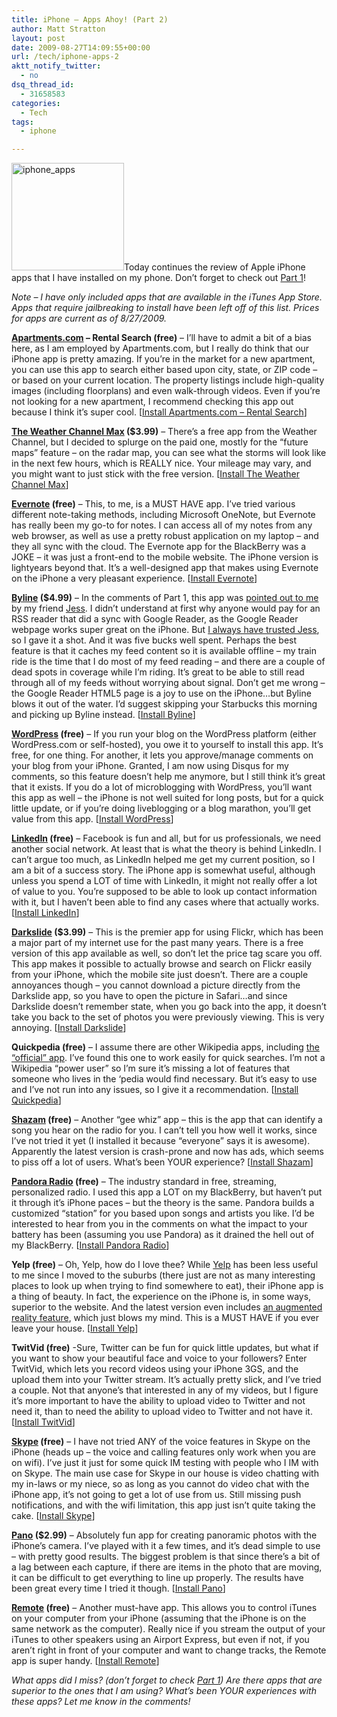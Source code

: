 ```yaml
---
title: iPhone – Apps Ahoy! (Part 2)
author: Matt Stratton
layout: post
date: 2009-08-27T14:09:55+00:00
url: /tech/iphone-apps-2
aktt_notify_twitter:
  - no
dsq_thread_id:
  - 31658583
categories:
  - Tech
tags:
  - iphone

---
```

<img class="alignright size-medium wp-image-5550" title="iphone_apps" src="/wp-content/uploads/2009/08/iphone_apps-300x287.jpg" alt="iphone_apps" width="180" height="172" srcset="/wp-content/uploads/2009/08/iphone_apps-300x287.jpg 300w, /wp-content/uploads/2009/08/iphone_apps.jpg 450w" sizes="(max-width: 180px) 100vw, 180px" />Today continues the review of Apple iPhone apps that I have installed on my phone. Don&#8217;t forget to check out <a href="/2009/08/26/iphone-apps/" target="_self">Part 1</a>!

_Note – I have only included apps that are available in the iTunes App Store. Apps that require jailbreaking to install have been left off of this list. Prices for apps are current as of 8/27/2009._

**<a href="https://www.apartments.com/iphone" target="_blank">Apartments.com</a> &#8211; Rental Search (free)** &#8211; I&#8217;ll have to admit a bit of a bias here, as I am employed by Apartments.com, but I really do think that our iPhone app is pretty amazing. If you&#8217;re in the market for a new apartment, you can use this app to search either based upon city, state, or ZIP code &#8211; or based on your current location. The property listings include high-quality images (including floorplans) and even walk-through videos. Even if you&#8217;re not looking for a new apartment, I recommend checking this app out because I think it&#8217;s super cool. [<a href="https://itunes.apple.com/WebObjects/MZStore.woa/wa/viewSoftware?id=319836632&mt=8" target="_blank">Install Apartments.com &#8211; Rental Search</a>]

**<a href="https://www.weather.com/mobile/pda/iphone/" target="_blank">The Weather Channel Max</a> ($3.99)** &#8211; There&#8217;s a free app from the Weather Channel, but I decided to splurge on the paid one, mostly for the &#8220;future maps&#8221; feature &#8211; on the radar map, you can see what the storms will look like in the next few hours, which is REALLY nice. Your mileage may vary, and you might want to just stick with the free version. [<a href="https://itunes.apple.com/WebObjects/MZStore.woa/wa/viewSoftware?id=316415412&mt=8" target="_blank">Install The Weather Channel Max</a>]

**<a href="https://www.evernote.com/about/download/iphone/" target="_blank">Evernote</a> (free)** &#8211; This, to me, is a MUST HAVE app. I&#8217;ve tried various different note-taking methods, including Microsoft OneNote, but Evernote has really been my go-to for notes. I can access all of my notes from any web browser, as well as use a pretty robust application on my laptop &#8211; and they all sync with the cloud. The Evernote app for the BlackBerry was a JOKE &#8211; it was just a front-end to the mobile website. The iPhone version is lightyears beyond that. It&#8217;s a well-designed app that makes using Evernote on the iPhone a very pleasant experience. [<a href="https://itunes.apple.com/WebObjects/MZStore.woa/wa/viewSoftware?id=281796108&mt=8" target="_blank">Install Evernote</a>]

**<a href="https://www.phantomfish.com/byline.html" target="_blank">Byline</a> ($4.99)** &#8211; In the comments of Part 1, this app was <a href="/2009/08/26/iphone-apps/?dsq=15524161#comment-15443005" target="_blank">pointed out to me</a> by my friend <a href="https://www.dailytechdiva.com/" target="_blank">Jess</a>. I didn&#8217;t understand at first why anyone would pay for an RSS reader that did a sync with Google Reader, as the Google Reader webpage works super great on the iPhone. But <a href="/2009/04/27/jessica-fritsche/" target="_blank">I always have trusted Jess</a>, so I gave it a shot. And it was five bucks well spent. Perhaps the best feature is that it caches my feed content so it is available offline &#8211; my train ride is the time that I do most of my feed reading &#8211; and there are a couple of dead spots in coverage while I&#8217;m riding. It&#8217;s great to be able to still read through all of my feeds without worrying about signal. Don&#8217;t get me wrong &#8211; the Google Reader HTML5 page is a joy to use on the iPhone&#8230;but Byline blows it out of the water. I&#8217;d suggest skipping your Starbucks this morning and picking up Byline instead. [<a href="https://itunes.apple.com/WebObjects/MZStore.woa/wa/viewSoftware?id=284946773&mt=8" target="_blank">Install Byline</a>]

**<a href="https://iphone.wordpress.org/" target="_blank">WordPress</a> (free)** &#8211; If you run your blog on the WordPress platform (either WordPress.com or self-hosted), you owe it to yourself to install this app. It&#8217;s free, for one thing. For another, it lets you approve/manage comments on your blog from your iPhone. Granted, I am now using Disqus for my comments, so this feature doesn&#8217;t help me anymore, but I still think it&#8217;s great that it exists. If you do a lot of microblogging with WordPress, you&#8217;ll want this app as well &#8211; the iPhone is not well suited for long posts, but for a quick little update, or if you&#8217;re doing liveblogging or a blog marathon, you&#8217;ll get value from this app. [<a href="https://itunes.apple.com/WebObjects/MZStore.woa/wa/viewSoftware?id=285073074&mt=8" target="_blank">Install WordPress</a>]

**<a href="https://blog.linkedin.com/2008/08/21/brandon-duncan-announcing-linkedins-first-generation-native-iphone-application/" target="_blank">LinkedIn</a> (free)** &#8211; Facebook is fun and all, but for us professionals, we need another social network. At least that is what the theory is behind LinkedIn. I can&#8217;t argue too much, as LinkedIn helped me get my current position, so I am a bit of a success story. The iPhone app is somewhat useful, although unless you spend a LOT of time with LinkedIn, it might not really offer a lot of value to you. You&#8217;re supposed to be able to look up contact information with it, but I haven&#8217;t been able to find any cases where that actually works. [<a href="https://itunes.apple.com/WebObjects/MZStore.woa/wa/viewSoftware?id=288429040&mt=8" target="_blank">Install LinkedIn</a>]

**<a href="https://connectedflow.com/darkslide/" target="_blank">Darkslide</a> ($3.99)** &#8211; This is the premier app for using Flickr, which has been a major part of my internet use for the past many years. There is a free version of this app available as well, so don&#8217;t let the price tag scare you off. This app makes it possible to actually browse and search on Flickr easily from your iPhone, which the mobile site just doesn&#8217;t. There are a couple annoyances though &#8211; you cannot download a picture directly from the Darkslide app, so you have to open the picture in Safari&#8230;and since Darkslide doesn&#8217;t remember state, when you go back into the app, it doesn&#8217;t take you back to the set of photos you were previously viewing. This is very annoying. [<a href="https://itunes.apple.com/WebObjects/MZStore.woa/wa/viewSoftware?id=284920890&mt=8" target="_blank">Install Darkslide</a>]

**Quickpedia (free)** &#8211; I assume there are other Wikipedia apps, including <a href="https://itunes.apple.com/WebObjects/MZStore.woa/wa/viewSoftware?id=324715238&mt=8" target="_blank">the &#8220;official&#8221; app</a>. I&#8217;ve found this one to work easily for quick searches. I&#8217;m not a Wikipedia &#8220;power user&#8221; so I&#8217;m sure it&#8217;s missing a lot of features that someone who lives in the &#8216;pedia would find necessary. But it&#8217;s easy to use and I&#8217;ve not run into any issues, so I give it a recommendation. [<a href="https://itunes.apple.com/WebObjects/MZStore.woa/wa/viewSoftware?id=294168832&mt=8" target="_blank">Install Quickpedia</a>]

**<a href="https://www.shazam.com/music/web/pages/iphone.html" target="_blank">Shazam</a> (free)** &#8211; Another &#8220;gee whiz&#8221; app &#8211; this is the app that can identify a song you hear on the radio for you. I can&#8217;t tell you how well it works, since I&#8217;ve not tried it yet (I installed it because &#8220;everyone&#8221; says it is awesome). Apparently the latest version is crash-prone and now has ads, which seems to piss off a lot of users. What&#8217;s been YOUR experience? [<a href="https://itunes.apple.com/WebObjects/MZStore.woa/wa/viewSoftware?id=284993459&mt=8" target="_blank">Install Shazam</a>]

**<a href="https://www.pandora.com/on-the-iphone" target="_blank">Pandora Radio</a> (free)** &#8211; The industry standard in free, streaming, personalized radio. I used this app a LOT on my BlackBerry, but haven&#8217;t put it through it&#8217;s iPhone paces &#8211; but the theory is the same. Pandora builds a customized &#8220;station&#8221; for you based upon songs and artists you like. I&#8217;d be interested to hear from you in the comments on what the impact to your battery has been (assuming you use Pandora) as it drained the hell out of my BlackBerry. [<a href="https://itunes.apple.com/WebObjects/MZStore.woa/wa/viewSoftware?id=284035177&mt=8" target="_blank">Install Pandora Radio</a>]

**Yelp (free)** &#8211; Oh, Yelp, how do I love thee? While <a href="https://yelp.com" target="_blank">Yelp</a> has been less useful to me since I moved to the suburbs (there just are not as many interesting places to look up when trying to find somewhere to eat), their iPhone app is a thing of beauty. In fact, the experience on the iPhone is, in some ways, superior to the website. And the latest version even includes <a href="https://mashable.com/2009/08/27/yelp-augmented-reality/" target="_blank">an augmented reality feature</a>, which just blows my mind. This is a MUST HAVE if you ever leave your house. [<a href="https://itunes.apple.com/WebObjects/MZStore.woa/wa/viewSoftware?id=284910350&mt=8" target="_blank">Install Yelp</a>]

**TwitVid (free)** -Sure, Twitter can be fun for quick little updates, but what if you want to show your beautiful face and voice to your followers? Enter TwitVid, which lets you record videos using your iPhone 3GS, and the upload them into your Twitter stream. It&#8217;s actually pretty slick, and I&#8217;ve tried a couple. Not that anyone&#8217;s that interested in any of my videos, but I figure it&#8217;s more important to have the ability to upload video to Twitter and not need it, than to need the ability to upload video to Twitter and not have it. [<a href="https://itunes.apple.com/WebObjects/MZStore.woa/wa/viewSoftware?id=317646079&mt=8" target="_blank">Install TwitVid</a>]

**<a href="https://www.skype.com/download/skype/iphone/" target="_blank">Skype</a> (free)** &#8211; I have not tried ANY of the voice features in Skype on the iPhone (heads up &#8211; the voice and calling features only work when you are on wifi). I&#8217;ve just it just for some quick IM testing with people who I IM with on Skype. The main use case for Skype in our house is video chatting with my in-laws or my niece, so as long as you cannot do video chat with the iPhone app, it&#8217;s not going to get a lot of use from us. Still missing push notifications, and with the wifi limitation, this app just isn&#8217;t quite taking the cake. [<a href="https://itunes.apple.com/WebObjects/MZStore.woa/wa/viewSoftware?id=304878510&mt=8" target="_blank">Install Skype</a>]

**<a href="https://debaclesoftware.com/" target="_blank">Pano</a> ($2.99)** &#8211; Absolutely fun app for creating panoramic photos with the iPhone&#8217;s camera. I&#8217;ve played with it a few times, and it&#8217;s dead simple to use &#8211; with pretty good results. The biggest problem is that since there&#8217;s a bit of a lag between each capture, if there are items in the photo that are moving, it can be difficult to get everything to line up properly. The results have been great every time I tried it though. [<a href="https://itunes.apple.com/WebObjects/MZStore.woa/wa/viewSoftware?id=293709029&mt=8" target="_blank">Install Pano</a>]

**<a href="https://www.apple.com/itunes/remote/" target="_blank">Remote</a> (free)** &#8211; Another must-have app. This allows you to control iTunes on your computer from your iPhone (assuming that the iPhone is on the same network as the computer). Really nice if you stream the output of your iTunes to other speakers using an Airport Express, but even if not, if you aren&#8217;t right in front of your computer and want to change tracks, the Remote app is super handy. [<a href="https://itunes.apple.com/WebObjects/MZStore.woa/wa/viewSoftware?id=284417350&mt=8" target="_blank">Install Remote</a>]

_What apps did I miss? (don’t forget to check <a href="/2009/08/26/iphone-apps" target="_blank">Part 1</a>) Are there apps that are superior to the ones that I am using? What’s been YOUR experiences with these apps? Let me know in the comments!_